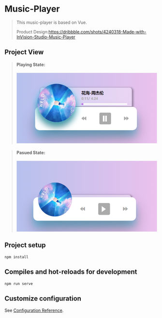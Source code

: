 # Music-Player

> This music-player is based on Vue.
>
> Product Design:https://dribbble.com/shots/4240318-Made-with-InVision-Studio-Music-Player



## Project View

> #### Playing State:
>
> ![playing](./presentation/playing.png)

> #### Pasued State:
>
> ![playing](./presentation/paused.png)

## Project setup

```
npm install
```

## Compiles and hot-reloads for development
```
npm run serve
```

## Customize configuration
See [Configuration Reference](https://cli.vuejs.org/config/).
